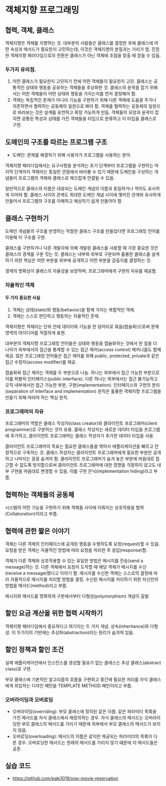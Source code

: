 # 객체지향 프로그래밍

## 협력, 객체, 클래스

객체지향은 객체를 지향하는 것. 대부분의 사람들은 클래스를 결정한 후에 클래스에 어떤 속성과 메서드가 필요한지 고민하는데, 이것은 객체지향의 본질과는 거리가 멈. 진정한 객체지향 패러다임으로의 전환은 클래스가 아닌 객체에 초점을 맞출 때 얻을 수 있음.

### 두가지 유의점.

1. 어떤 클래스가 필요한지 고민하기 전에 어떤 객체들이 필요한지 고민. 클래스는 공통적인 상태와 행동을 공유하는 객체들을 추상화한 것. 클래스의 윤곽을 잡기 위해서는 어떤 객체들이 어떤 상태와 행동을 가지는지를 먼저 결정해야 함.
2. 객체는 독립적인 존재가 아니라 기능을 구현하기 위해 다른 객체에 도움을 주거나 의존하면서 협력하는 공동체의 일원으로 봐야 함. 객체를 협력하는 공동체의 일원으로 바라보는 것은 설계를 유연하고 확장 가능하게 만듬. 객체들의 모양과 윤곽이 잡히면 공통된 특성과 상태를 가진 객체들을 타입으로 분류하고 이 타입을 클래스로 구현.

## 도메인의 구조를 따르는 프로그램 구조

- 도메인: 문제를 해결하기 위해 사용자가 프로그램을 사용하는 분야.

객체지향 패러다임에서는 요구사항을 분석하는 초기 단계부터 프로그램을 구현하는 마지막 단계까지 객체라는 동일한 관점에서 바라볼 수 있기 때문에 도메인을 구성하는 개념들이 프로그램의 객체와 클래스로 매끄럽게 연결될 수 있음.

일반적으로 클래스의 이름은 대응되는 도메인 개념의 이름과 동일하거나 적어도 유사하게 지어야 함. 클래스 사이의 관계도 최대한 도메인 개념 사이에 맺어진 관계와 유사하게 만들어서 프로그램의 구조를 이해하고 예상하기 쉽게 만들어야 함.

## 클래스 구현하기

도메인 개념들의 구조를 반영하는 적절한 클래스 구조를 만들었다면 프로그래밍 언어를 이용해 이 구조를 구현.

클래스를 구현하거나 다른 개발자에 의해 개발된 클래스를 사용할 때 가장 중요한 것은 클래스의 경계를 구분 짓는 것. 클래스는 내부와 외부로 구분되며 휼륭한 클래스를 설계하기 위한 핵심은 어떤 부분을 외부에 공개하고 어떤 부분을 감출지를 결정하는 것.

경계의 명확성이 클래스의 자율성을 보장하며, 프로그래머에게 구현의 자유를 제공함.

### 자율적인 객체

#### 두 가지 중요한 사실

1. 객체는 상태(state)와 행동(behavior)을 함께 가지는 복합적인 객체.
2. 객체는 스스로 판단하고 행동하는 자율적인 존재.

객체지향은 객체라는 단위 안에 데이터와 기능을 한 덩어리로 묶음(캡슐화)으로써 문제 영역의 아이디어를 적절하게 표현.

대부분의 객체지향 프로그래밍 언어들은 상태와 행동을 캡슐화하는 것에서 한 걸을 더 나아가 외부에서의 접근을 통제할 수 있는 접근 제어(access control) 메커니즘도 함께 제공. 많은 프로그래밍 언어들은 접근 제어를 위해 public, protected, private과 같은 접근 수정자(access modifier)를 제공.

캡슐화와 접근 제어는 객체를 두 부분으로 나눔. 하나는 외부에서 접근 가능한 부분으로 이를 퍼블릭 인터페이스(public interface). 다른 하나는 외부에서는 접근 불가능하고 오직 내부에서만 접근 가능한 부분, 구현(implementation). 인터페이스와 구현의 분리(separation of interface and implementation) 원칙은 훌륭한 객체지향 프로그램을 만들기 위해 따라야 하는 핵심 원칙.

### 프로그래머의 자유

프로그래머의 역할은 클래스 작성자(class creator)와 클라이언트 프로그래머(client programmer)로 구분하는 것이 유용. 클래스 작성자는 새로운 데이터 타입을 프로그램에 추가하고, 클라이언트 프로그래머는 클래스 작성자가 추가한 데이터 타입을 사용.

클라이언트 프로그래머의 목표는 필요한 클래스들을 엮어서 애플리케이션을 빠르고 안정적으로 구축하는 것. 클래스 작성자는 클라이언트 프로그래머에게 필요한 부분만 공개하고 나머지는 꽁꽁 숨겨야 함. 클라이언트 프로그래머가 숨겨 놓은 부분에 마음대로 접근할 수 없도록 방지함으로써 클라이언트 프로그래머에 대한 영향을 걱정하지 않고도 내부 구현을 마음대로 변경할 수 있음. 이를 구현 은닉(implementation hiding)라고 부름.

## 협력하는 객체들의 공동체

시스템의 어떤 기능을 구현하기 위해 객체들 사이에 이뤄지는 상호작용을 협력(Collaboration)이라고 부름.

## 협력에 관한 짧은 이야기

객체는 다른 객체의 인터페이스에 공개된 행동을 수행하도록 요청(request)할 수 있음. 요청을 받은 객체는 자율적인 방법에 따라 요청을 처리한 후 응답(response)함.

객체가 다른 객체와 상호작용할 수 있는 유일한 방법은 메시지를 전송(send a message)하는 것. 다른 객체에서 요청이 도착할 때 해당 객체가 메시지를 수신(receive a message)했다고 이야기 함. 메시지를 수신한 객체는 스스로의 결정에 따라 자율적으로 메시지를 처리할 방법을 결정. 수신된 메시지를 처리하기 위한 자신만의 방법을 메서드(method)라고 부름.

메시지와 메서드를 명확하게 구분에서부터 다형성(polymorphism) 개념이 출발.

## 할인 요금 계산을 위한 협력 시작하기

객체지향 패러다임에서 중요하다고 여기지는 두 가지 개념. 상속(inheritance)와 다형성. 이 두가지의 기반에는 추상화(abstraction)라는 원리가 숨겨져 있음.

## 할인 정책과 할인 조건

실제 애플리케이션에서 인스턴스를 생성할 필요가 없는 클래스는 추상 클래스(abstract class)로 구현.

부모 클래스에 기본적인 알고리즘의 흐름을 구현하고 중간에 필요한 처리를 자식 클래스에게 위임하는 디자인 패턴을 TEMPLATE METHOD 패턴이라고 부름.

### 오버라이딩과 오버로딩

- 오버라이딩(overriding): 부모 클래스에 정의된 같은 이름. 같은 파라미터 목록을 가진 메서드를 자식 클래스에서 재정의하는 경우. 자식 클래스의 메서드는 오버라이딩한 부모 클래스의 메서드를 가리기 때문에 외부에서 부모 클래스의 메서드가 보이지 않음.
- 오버로딩(overloading): 메서드의 이름은 같지만 제공되는 파라미터의 목록이 다른 경우. 오버로딩한 메서드는 원래의 메서드를 가리지 않기 떄문에 이 메서드들은 공존.

## 실습 코드

- https://github.com/paki1019/oop-movie-reservation

